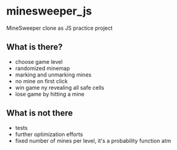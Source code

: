 # minesweeper_js
MineSweeper clone as JS practice project

## What is there?
- choose game level
- randomized minemap
- marking and unmarking mines
- no mine on first click
- win game ny revealing all safe cells
- lose game by hitting a mine

## What is not there
- tests
- further optimization efforts
- fixed number of mines per level, it's a probability function atm

